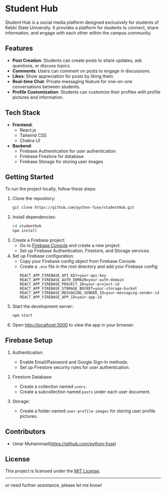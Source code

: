 # Student Hub

Student Hub is a social media platform designed exclusively for students of Kebbi State University. It provides a platform for students to connect, share information, and engage with each other within the campus community.

## Features

- **Post Creation**: Students can create posts to share updates, ask questions, or discuss topics.
- **Comments**: Users can comment on posts to engage in discussions.
- **Likes**: Show appreciation for posts by liking them.
- **Real-time Chat**: Private messaging feature for one-on-one conversations between students.
- **Profile Customization**: Students can customize their profiles with profile pictures and information.

## Tech Stack

- **Frontend**:
  - React.js
  - Tailwind CSS
  - Chakra UI
- **Backend**:
  - Firebase Authentication for user authentication
  - Firebase Firestore for database
  - Firebase Storage for storing user images

## Getting Started

To run the project locally, follow these steps:

1. Clone the repository:
   ```bash
   git clone https://github.com/python-fuse/studentHub.git
   ```
2. Install dependencies:
   ```bash
   cd studentHub
   npm install
   ```
3. Create a Firebase project:
   - Go to [Firebase Console](https://console.firebase.google.com/) and create a new project.
   - Set up Firebase Authentication, Firestore, and Storage services.
4. Set up Firebase configuration:
   - Copy your Firebase config object from Firebase Console.
   - Create a `.env` file in the root directory and add your Firebase config:
     ```
     REACT_APP_FIREBASE_API_KEY=your-api-key
     REACT_APP_FIREBASE_AUTH_DOMAIN=your-auth-domain
     REACT_APP_FIREBASE_PROJECT_ID=your-project-id
     REACT_APP_FIREBASE_STORAGE_BUCKET=your-storage-bucket
     REACT_APP_FIREBASE_MESSAGING_SENDER_ID=your-messaging-sender-id
     REACT_APP_FIREBASE_APP_ID=your-app-id
     ```
5. Start the development server:
   ```bash
   npm start
   ```
6. Open [http://localhost:3000](http://localhost:3000) to view the app in your browser.

## Firebase Setup

1. Authentication:
   - Enable Email/Password and Google Sign-In methods.
   - Set up Firestore security rules for user authentication.

2. Firestore Database:
   - Create a collection named `users`.
   - Create a subcollection named `posts` under each user document.

3. Storage:
   - Create a folder named `user-profile-images` for storing user profile pictures.


## Contributors

- Umar Muhammad(https://github.com/python-fuse)

## License

This project is licensed under the [MIT License](https://opensource.org/licenses/MIT).

---
 or need further assistance, please let me know!
